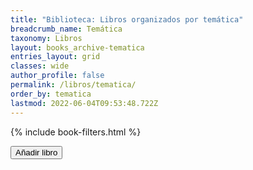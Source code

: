 ```yaml
---
title: "Biblioteca: Libros organizados por temática"
breadcrumb_name: Temática
taxonomy: Libros
layout: books_archive-tematica
entries_layout: grid
classes: wide
author_profile: false
permalink: /libros/tematica/
order_by: tematica
lastmod: 2022-06-04T09:53:48.722Z
---
```


{% include book-filters.html %}
<div>
    <span class="d-inline">
        <button class="btn btn-sm btn-primary" id="new-item" style="">
            <i class="fas fa-fw fa-plus"></i> Añadir libro
        </button>
    </span>
</div>



